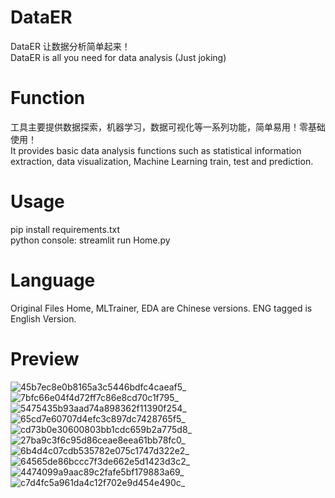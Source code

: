 # DataER

DataER 让数据分析简单起来！  
DataER is all you need for data analysis (Just joking)

# Function

工具主要提供数据探索，机器学习，数据可视化等一系列功能，简单易用！零基础使用！  
It provides basic data analysis functions such as statistical information extraction, data visualization, Machine Learning train, test and prediction.

# Usage

pip install requirements.txt  
python console: streamlit run Home.py

# Language

Original Files Home, MLTrainer, EDA are Chinese versions. ENG tagged is English Version.

# Preview
![45b7ec8e0b8165a3c5446bdfc4caeaf5_](https://github.com/ChinaFakeOrange/DataER/assets/77980690/20df90fa-9de3-4b0c-ad0f-756725f00dde)
![7bfc66e04f4d72ff7c86e8cd70c1f795_](https://github.com/ChinaFakeOrange/DataER/assets/77980690/4900d27b-33ed-47a3-bb3a-227d16fd751b)
![5475435b93aad74a898362f11390f254_](https://github.com/ChinaFakeOrange/DataER/assets/77980690/6b046c03-dd7b-43a1-b7df-7c6d4b8e97af)
![65cd7e60707d4efc3c897dc7428765f5_](https://github.com/ChinaFakeOrange/DataER/assets/77980690/e884eefb-ab9f-4a5e-ac34-92fb9aedfaa7)
![cd73b0e30600803bb1cdc659b2a775d8_](https://github.com/ChinaFakeOrange/DataER/assets/77980690/838ca768-a689-4323-a910-f94741b6c812)
![27ba9c3f6c95d86ceae8eea61bb78fc0_](https://github.com/ChinaFakeOrange/DataER/assets/77980690/6026c9c7-08ac-477f-9166-bc9b4caf5495)
![6b4d4c07cdb535782e075c1747d322e2_](https://github.com/ChinaFakeOrange/DataER/assets/77980690/24351956-9d32-4e67-82cc-2891e6091934)
![64565de86bccc7f3de662e5d1423d3c2_](https://github.com/ChinaFakeOrange/DataER/assets/77980690/2b4a36cc-a1b3-4f99-aa05-3bc0c870deab)
![4474099a9aac89c2fafe5bf179883a69_](https://github.com/ChinaFakeOrange/DataER/assets/77980690/87543340-72d8-445a-bd9f-ae1b341eca7c)
![c7d4fc5a961da4c12f702e9d454e490c_](https://github.com/ChinaFakeOrange/DataER/assets/77980690/cc51b7e7-f7a7-46f9-96d2-a4972443107e)

